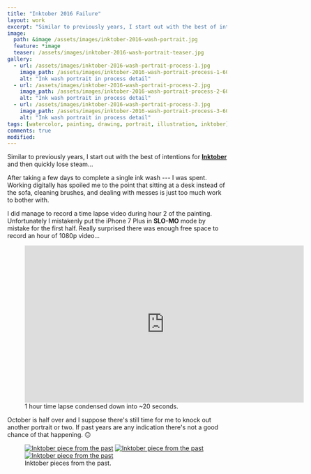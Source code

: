 ```yaml
---
title: "Inktober 2016 Failure"
layout: work
excerpt: "Similar to previously years, I start out with the best of intentions for Inktober and then quickly lose steam..."
image: 
  path: &image /assets/images/inktober-2016-wash-portrait.jpg
  feature: *image
  teaser: /assets/images/inktober-2016-wash-portrait-teaser.jpg
gallery:
  - url: /assets/images/inktober-2016-wash-portrait-process-1.jpg
    image_path: /assets/images/inktober-2016-wash-portrait-process-1-600.jpg
    alt: "Ink wash portrait in process detail"
  - url: /assets/images/inktober-2016-wash-portrait-process-2.jpg
    image_path: /assets/images/inktober-2016-wash-portrait-process-2-600.jpg
    alt: "Ink wash portrait in process detail"
  - url: /assets/images/inktober-2016-wash-portrait-process-3.jpg
    image_path: /assets/images/inktober-2016-wash-portrait-process-3-600.jpg
    alt: "Ink wash portrait in process detail"
tags: [watercolor, painting, drawing, portrait, illustration, inktober]
comments: true
modified:
---
```


Similar to previously years, I start out with the best of intentions for [**Inktober**](http://mrjakeparker.com/inktober) and then quickly lose steam...

After taking a few days to complete a single ink wash --- I was spent. Working digitally has spoiled me to the point that sitting at a desk instead of the sofa, cleaning brushes, and dealing with messes is just too much work to bother with.

I did manage to record a time lapse video during hour 2 of the painting. Unfortunately I mistakenly put the iPhone 7 Plus in **SLO-MO** mode by mistake for the first half. Really surprised there was enough free space to record an hour of 1080p video...

<figure>
  <iframe width="640" height="360" src="https://www.youtube-nocookie.com/embed/gOBj8HdfA2Y?showinfo=0" frameborder="0" allowfullscreen></iframe>
  <figcaption>1 hour time lapse condensed down into ~20 seconds.</figcaption>
</figure>

October is half over and I suppose there's still time for me to knock out another portrait or two. If past years are any indication there's not a good chance of that happening. :neutral_face:

<figure class="third">
  <a href="{{ site.url }}/assets/images/inktober-past-1.jpg"><img src="{{ site.url }}/assets/images/inktober-past-1-600.jpg" alt="Inktober piece from the past"></a>
  <a href="{{ site.url }}/assets/images/inktober-past-2.jpg"><img src="{{ site.url }}/assets/images/inktober-past-2-600.jpg" alt="Inktober piece from the past"></a>
  <a href="{{ site.url }}/assets/images/inktober-past-3.jpg"><img src="{{ site.url }}/assets/images/inktober-past-3-600.jpg" alt="Inktober piece from the past"></a>
  <figcaption>Inktober pieces from the past.</figcaption>
</figure>
